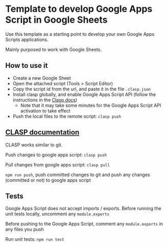# Template to develop Google Apps Script in Google Sheets

Use this template as a starting point to develop your own Google Apps Scripts applications.

Mainly purposed to work with Google Sheets.

## How to use it

- Create a new Google Sheet
- Open the attached script (Tools > Script Editor)
- Copy the script id from the url, and paste it in the file `.clasp.json`
- Install clasp globally, and enable Google Apps Script API (follow the instructions in the [Clasp docs](https://github.com/google/clasp))
  - Note that it may take some minutes for the Google Apps Script API activation to take effect
- Push the local files to the remote script: `clasp push`

## [CLASP documentation](https://github.com/google/clasp#pull)

CLASP works similar to git.

Push changes to google apps script: `clasp push`

Pull changes from google apps script: `clasp pull`

`npm run push`, push committed changes to git and push any changes (committed or not) to google apps script

## Tests

Google Apps Script does not accept imports / exports. Before running the unit tests locally, uncomment any `module.exports`

Before pushing to the Google Apps Script, comment any `module.exports` in any files you push

Run unit tests: `npm run test`
